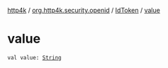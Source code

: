 [http4k](../../index.md) / [org.http4k.security.openid](../index.md) / [IdToken](index.md) / [value](./value.md)

# value

`val value: `[`String`](https://kotlinlang.org/api/latest/jvm/stdlib/kotlin/-string/index.html)